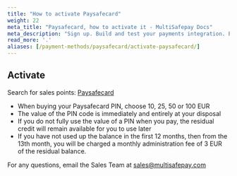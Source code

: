 ```yaml
---
title: "How to activate Paysafecard"
weight: 22
meta_title: "Paysafecard, how to activate it - MultiSafepay Docs"
meta_description: "Sign up. Build and test your payments integration. Explore our products and services. Use our API Reference, SDKs, and wrappers. Get support."
read_more: '.'
aliases: [/payment-methods/paysafecard/activate-paysafecard/]
---
```

## Activate
Search for sales points:  [Paysafecard](https://www.paysafecard.com/nl-nl/kopen/verkooppunten-zoeken)

* When buying your Paysafecard PIN, choose 10, 25, 50 or 100 EUR
* The value of the PIN code is immediately and entirely at your disposal
* If you do not fully use the value of a PIN when you pay, the residual credit will remain available for you to use later
* If you have not used up the balance in the first 12 months, then from the 13th month, you will be charged a monthly administration fee of 3 EUR of the residual balance.

For any questions, email the Sales Team at <sales@multisafepay.com>

